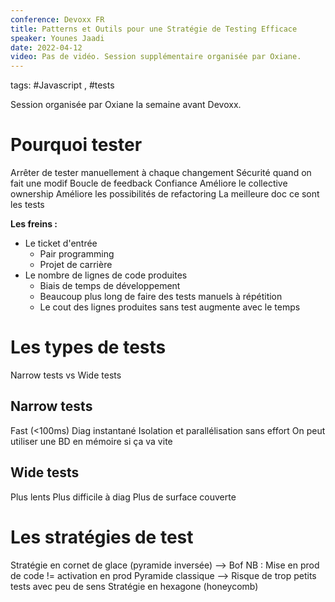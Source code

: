 ```yaml
---
conference: Devoxx FR
title: Patterns et Outils pour une Stratégie de Testing Efficace
speaker: Younes Jaadi
date: 2022-04-12
video: Pas de vidéo. Session supplémentaire organisée par Oxiane.
---
```

tags: #Javascript , #tests 

Session organisée par Oxiane la semaine avant Devoxx.

# Pourquoi tester
Arrêter de tester manuellement à chaque changement
Sécurité quand on fait une modif
Boucle de feedback
Confiance
Améliore le collective ownership
Améliore les possibilités de refactoring
La meilleure doc ce sont les tests

**Les freins :**
- Le ticket d'entrée
	- Pair programming
	- Projet de carrière
- Le nombre de lignes de code produites
	- Biais de temps de développement
	- Beaucoup plus long de faire des tests manuels à répétition
	- Le cout des lignes produites sans test augmente avec le temps


# Les types de tests
Narrow tests vs Wide tests

## Narrow tests
Fast (<100ms)
Diag instantané
Isolation et parallélisation sans effort
On peut utiliser une BD en mémoire si ça va vite

## Wide tests
Plus lents
Plus difficile à diag
Plus de surface couverte

# Les stratégies de test
Stratégie en cornet de glace (pyramide inversée) --> Bof
NB : Mise en prod de code != activation en prod
Pyramide classique --> Risque de trop petits tests avec peu de sens
Stratégie en hexagone (honeycomb)

